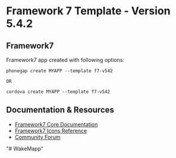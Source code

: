 # Framework 7 Template - Version 5.4.2

## Framework7 

Framework7 app created with following options:

```
phonegap create MYAPP --template f7-v542

OR

cordova create MYAPP --template f7-v542 
```


## Documentation & Resources

* [Framework7 Core Documentation](https://framework7.io/docs/)
* [Framework7 Icons Reference](https://framework7.io/icons/)
* [Community Forum](https://forum.framework7.io)

"# WakeMapp" 
